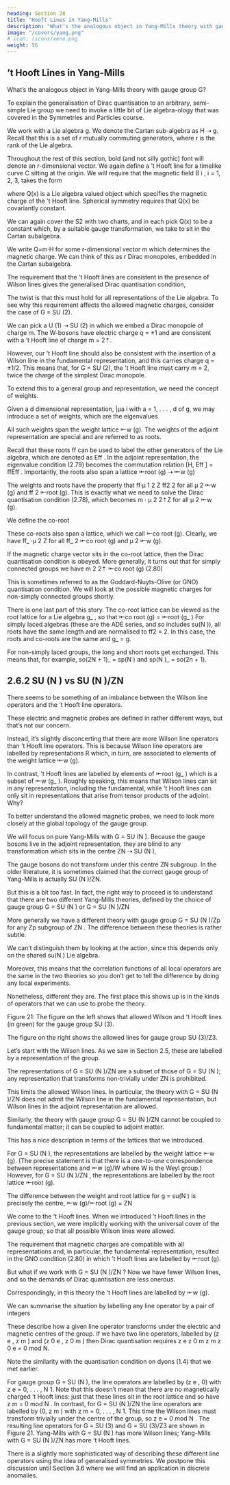 ```yaml
---
heading: Section 28
title: "Hooft Lines in Yang-Mills"
description: "What’s the analogous object in Yang-Mills theory with gauge group G?"
image: "/covers/yang.png"
# icon: /icons/xeno.png
weight: 56
---
```



## ’t Hooft Lines in Yang-Mills

What’s the analogous object in Yang-Mills theory with gauge group G?

To explain the generalisation of Dirac quantisation to an arbitrary, semi-simple Lie group we need to invoke a little bit of Lie algebra-ology that was covered in the Symmetries and Particles course.

We work with a Lie algebra g. We denote the Cartan sub-algebra as H ⇢ g. Recall that this is a set of r mutually commuting generators, where r is the rank of the Lie algebra. 

Throughout the rest of this section, bold (and not silly gothic) font will denote an r-dimensional vector.
We again define a ’t Hooft line for a timelike curve C sitting at the origin. We will require that the magnetic field B i , i = 1, 2, 3, takes the form

<!-- Bi !
xi
Q(x) as r ! 0
4⇡r3 -->

where Q(x) is a Lie algebra valued object which specifies the magnetic charge of the ’t Hooft line. Spherical symmetry requires that Q(x) be covariantly constant. 

We can again cover the S2 with two charts, and in each pick Q(x) to be a constant which, by a suitable gauge transformation, we take to sit in the Cartan subalgebra. 

We write Q=m·H for some r-dimensional vector m which determines the magnetic charge. We can think of this as r Dirac monopoles, embedded in the Cartan subalgebra. 

The requirement that the ’t Hooft lines are consistent in the presence of Wilson lines
gives the generalised Dirac quantisation condition,
<!-- exp (im · H) = 1
(2.78) -->

The twist is that this must hold for all representations of the Lie algebra. To see why this requirement affects the allowed magnetic charges, consider the case of G = SU (2).

We can pick a U (1) ⇢ SU (2) in which we embed a Dirac monopole of charge m. The W-bosons have electric charge q = ±1 and are consistent with a ’t Hooft line of charge m = 2⇡. 

However, our ’t Hooft line should also be consistent with the insertion of a Wilson line in the fundamental representation, and this carries charge q = ±1/2. This means that, for G = SU (2), the ’t Hooft line must carry m = 2, twice the charge of the simplest Dirac monopole.

To extend this to a general group and representation, we need the concept of weights.

Given a d dimensional representation, |μa i with a = 1, . . . , d of g, we may introduce a set of weights, which are the eigenvalues 
<!-- H|μa i = μa |μa i
(2.79) -->

All such weights span the weight lattice ⇤w (g).
The weights of the adjoint representation are special and are referred to as roots.

Recall that these roots ff can be used to label the other generators of the Lie algebra, which are denoted as Eff . In the adjoint representation, the eigenvalue condition (2.79) becomes the commutation relation [H, Eff ] = ffEff . Importantly, the roots also span
a lattice ⇤root (g) ⇢ ⇤w (g)

The weights and roots have the property that
ff·μ 1
2 Z
ff2
2
for all μ 2 ⇤w (g) and ff 2 ⇤root (g). This is exactly what we need to solve the Dirac quantisation condition (2.78), which becomes m · μ 2 2⇡Z for all μ 2 ⇤w (g). 

We define the co-root
<!-- 2ff
ff_ = 2
ff -->

These co-roots also span a lattice, which we call ⇤co root (g). Clearly, we have ff_ ·μ 2 Z for all ff_ 2 ⇤co root (g) and μ 2 ⇤w (g). 

If the magnetic charge vector sits in the co-root lattice, then the Dirac quantisation condition is obeyed. More generally, it turns out
that for simply connected groups we have
m 2 2⇡ ⇤co root (g)
(2.80)

This is sometimes referred to as the Goddard-Nuyts-Olive (or GNO) quantisation condition. We will look at the possible magnetic charges for non-simply connected groups shortly.

There is one last part of this story. The co-root lattice can be viewed as the root lattice for a Lie algebra g_ , so that ⇤co root (g) = ⇤root (g_ ) For simply laced algebras (these are the ADE series, and so includes su(N )), all roots have the same length and
are normalised to ff2 = 2. In this case, the roots and co-roots are the same and g_ = g.

For non-simply laced groups, the long and short roots get exchanged. This means that, for example, so(2N + 1)_ = sp(N ) and sp(N )_ = so(2n + 1).

## 2.6.2 SU (N ) vs SU (N )/ZN

There seems to be something of an imbalance between the Wilson line operators and the ’t Hooft line operators. 

These electric and magnetic probes are defined in rather different ways, but that’s not our concern. 

Instead, it’s slightly disconcerting that there are more Wilson line operators than ’t Hooft line operators. This is because Wilson line operators are labelled by representations R which, in turn, are associated to elements of the weight lattice ⇤w (g). 

In contrast, ’t Hooft lines are labelled by elements of ⇤root (g_ ) which is a subset of ⇤w (g_ ). Roughly speaking, this means that Wilson lines can sit in any representation, including the fundamental, while ’t Hooft lines can only sit in representations that arise from tensor products of the adjoint. Why?

To better understand the allowed magnetic probes, we need to look more closely at the global topology of the gauge group. 

We will focus on pure Yang-Mills with
G = SU (N ). Because the gauge bosons live in the adjoint representation, they are blind to any transformation which sits in the centre ZN ⇢ SU (N ),

<!-- n
o
ZN = e2⇡ikN , k = 0, 1, . . . , N 1 -->

The gauge bosons do not transform under this centre ZN subgroup. In the older literature, it is sometimes claimed that the correct gauge group of Yang-Mills is actually SU (N )/ZN.

But this is a bit too fast. In fact, the right way to proceed is to understand that there are two different Yang-Mills theories, defined by the choice of gauge group G = SU (N ) or G = SU (N )/ZN

More generally we have a different theory with gauge group G = SU (N )/Zp for any Zp subgroup of ZN . The difference between these theories is rather subtle. 

We can’t distinguish them by looking at the action, since this depends only on the shared su(N ) Lie algebra. 

Moreover, this means that the correlation functions of all local operators are the same in the two theories so you don’t get to tell the difference by doing any local experiments. 

Nonetheless, different they are. The first place this shows up is in the kinds of operators that we can use to probe the theory.
<!-- Zm
Zm
Ze
Ze -->

Figure 21: The figure on the left shows that allowed Wilson and ’t Hooft lines (in green) for the gauge group SU (3). 

The figure on the right shows the allowed lines for gauge group SU (3)/Z3.

Let’s start with the Wilson lines. As we saw in Section 2.5, these are labelled by a representation of the group. 

The representations of G = SU (N )/ZN are a subset of those of G = SU (N ); any representation that transforms non-trivially under ZN is prohibited. 

This limits the allowed Wilson lines. In particular, the theory with G = SU (N )/ZN does not admit the Wilson line in the fundamental representation,
but Wilson lines in the adjoint representation are allowed. 

Similarly, the theory with gauge group G = SU (N )/ZN cannot be coupled to fundamental matter; it can be coupled to adjoint matter.

This has a nice description in terms of the lattices that we introduced. 

For G = SU (N ), the representations are labelled by the weight lattice ⇤w (g). (The precise statement is that there is a one-to-one correspondence between representations and ⇤w (g)/W where W is the Weyl group.) However, for G = SU (N )/ZN , the representations are labelled by the root lattice ⇤root (g). 

The difference between the weight and root lattice for g = su(N ) is precisely the centre,
⇤w (g)/⇤root (g) = ZN

We come to the ’t Hooft lines. When we introduced ’t Hooft lines in the previous section, we were implicitly working with the universal cover of the gauge group, so that all possible Wilson lines were allowed. 

The requirement that magnetic charges are compatible with all representations and, in particular, the fundamental representation, resulted in the GNO condition (2.80) in which ’t Hooft lines are labelled by ⇤root (g).

But what if we work with G = SU (N )/ZN ? Now we have fewer Wilson lines, and so the demands of Dirac quantisation are less onerous. 

Correspondingly, in this theory the ’t Hooft lines are labelled by ⇤w (g).

We can summarise the situation by labelling any line operator by a pair of integers

<!-- (z e , z m ) 2 ZeN ⇥ Zm
N
(2.81) -->

These describe how a given line operator transforms under the electric and magnetic
centres of the group. If we have two line operators, labelled by (z e , z m ) and (z 0 e , z 0 m )
then Dirac quantisation requires z e z 0 m z m z 0 e = 0 mod N. 

Note the similarity with
the quantisation condition on dyons (1.4) that we met earlier.

For gauge group G = SU (N ), the line operators are labelled by (z e , 0) with z e =
0, . . . , N 1. Note that this doesn’t mean that there are no magnetically charged ’t
Hooft lines: just that these lines sit in the root lattice and so have z m = 0 mod N .
In contrast, for G = SU (N )/ZN the line operators are labelled by (0, z m ) with
z m = 0, . . . , N 1. This time the Wilson lines must transform trivially under the
centre of the group, so z e = 0 mod N . The resulting line operators for G = SU (3) and
G = SU (3)/Z3 are shown in Figure 21. Yang-Mills with G = SU (N ) has more Wilson lines; Yang-Mills with G = SU (N )/ZN has more ’t Hooft lines.

There is a slightly more sophisticated way of describing these different line operators using the idea of generalised symmetries. We postpone this discussion until Section 3.6 where we will find an application in discrete anomalies.

